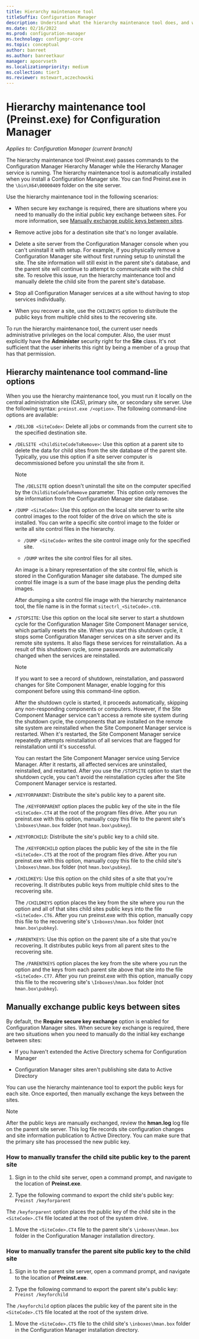 ```yaml
---
title: Hierarchy maintenance tool
titleSuffix: Configuration Manager
description: Understand what the hierarchy maintenance tool does, and why you might use it. Includes command-line options reference.
ms.date: 02/16/2022
ms.prod: configuration-manager
ms.technology: configmgr-core
ms.topic: conceptual
author: banreet
ms.author: banreetkaur
manager: apoorvseth
ms.localizationpriority: medium
ms.collection: tier3
ms.reviewer: mstewart,aczechowski
---
```


# Hierarchy maintenance tool (Preinst.exe) for Configuration Manager

*Applies to: Configuration Manager (current branch)*

The hierarchy maintenance tool (Preinst.exe) passes commands to the Configuration Manager Hierarchy Manager while the Hierarchy Manager service is running. The hierarchy maintenance tool is automatically installed when you install a Configuration Manager site. You can find Preinst.exe in the `\bin\X64\00000409` folder on the site server.

Use the hierarchy maintenance tool in the following scenarios:

- When secure key exchange is required, there are situations where you need to manually do the initial public key exchange between sites. For more information, see [Manually exchange public keys between sites](#BKMK_ManuallyExchangeKeys).

- Remove active jobs for a destination site that's no longer available.

- Delete a site server from the Configuration Manager console when you can't uninstall it with setup. For example, if you physically remove a Configuration Manager site without first running setup to uninstall the site. The site information will still exist in the parent site's database, and the parent site will continue to attempt to communicate with the child site. To resolve this issue, run the hierarchy maintenance tool and manually delete the child site from the parent site's database.

- Stop all Configuration Manager services at a site without having to stop services individually.

- When you recover a site, use the `CHILDKEYS` option to distribute the public keys from multiple child sites to the recovering site.

To run the hierarchy maintenance tool, the current user needs administrative privileges on the local computer. Also, the user must explicitly have the **Administer** security right for the **Site** class. It's not sufficient that the user inherits this right by being a member of a group that has that permission.

## Hierarchy maintenance tool command-line options

When you use the hierarchy maintenance tool, you must run it locally on the central administration site (CAS), primary site, or secondary site server. Use the following syntax: `preinst.exe /<option>`. The following command-line options are available:

- `/DELJOB <SiteCode>`: Delete all jobs or commands from the current site to the specified destination site.

- `/DELSITE <ChildSiteCodeToRemove>`: Use this option at a parent site to delete the data for child sites from the site database of the parent site. Typically, you use this option if a site server computer is decommissioned before you uninstall the site from it.

  > [!NOTE]
  > The `/DELSITE` option doesn't uninstall the site on the computer specified by the `ChildSiteCodeToRemove` parameter. This option only removes the site information from the Configuration Manager site database.

- `/DUMP <SiteCode>`: Use this option on the local site server to write site control images to the root folder of the drive on which the site is installed. You can write a specific site control image to the folder or write all site control files in the hierarchy.

  - `/DUMP <SiteCode>` writes the site control image only for the specified site.

  - `/DUMP` writes the site control files for all sites.

  An image is a binary representation of the site control file, which is stored in the Configuration Manager site database. The dumped site control file image is a sum of the base image plus the pending delta images.

  After dumping a site control file image with the hierarchy maintenance tool, the file name is in the format `sitectrl_<SiteCode>.ct0`.

- `/STOPSITE`: Use this option on the local site server to start a shutdown cycle for the Configuration Manager Site Component Manager service, which partially resets the site. When you start this shutdown cycle, it stops some Configuration Manager services on a site server and its remote site systems. It also flags these services for reinstallation. As a result of this shutdown cycle, some passwords are automatically changed when the services are reinstalled.

  > [!NOTE]
  > If you want to see a record of shutdown, reinstallation, and password changes for Site Component Manager, enable logging for this component before using this command-line option.

  After the shutdown cycle is started, it proceeds automatically, skipping any non-responding components or computers. However, if the Site Component Manager service can't access a remote site system during the shutdown cycle, the components that are installed on the remote site system are reinstalled when the Site Component Manager service is restarted. When it's restarted, the Site Component Manager service repeatedly attempts reinstallation of all services that are flagged for reinstallation until it's successful.

  You can restart the Site Component Manager service using Service Manager. After it restarts, all affected services are uninstalled, reinstalled, and restarted. After you use the `/STOPSITE` option to start the shutdown cycle, you can't avoid the reinstallation cycles after the Site Component Manager service is restarted.

- `/KEYFORPARENT`: Distribute the site's public key to a parent site.

  The `/KEYFORPARENT` option places the public key of the site in the file `<SiteCode>.CT4` at the root of the program files drive. After you run preinst.exe with this option, manually copy this file to the parent site's `\Inboxes\hman.box` folder (not `hman.box\pubkey`).

- `/KEYFORCHILD`: Distribute the site's public key to a child site.

   The `/KEYFORCHILD` option places the public key of the site in the file `<SiteCode>.CT5` at the root of the program files drive. After you run preinst.exe with this option, manually copy this file to the child site's `\Inboxes\hman.box` folder (not `hman.box\pubkey`).

- `/CHILDKEYS`: Use this option on the child sites of a site that you're recovering. It distributes public keys from multiple child sites to the recovering site.

  The `/CHILDKEYS` option places the key from the site where you run the option and all of that sites child sites public keys into the file `<SiteCode>.CT6`. After you run preinst.exe with this option, manually copy this file to the recovering site's `\Inboxes\hman.box` folder (not `hman.box\pubkey`).

- `/PARENTKEYS`: Use this option on the parent site of a site that you're recovering. It distributes public keys from all parent sites to the recovering site.

  The `/PARENTKEYS` option places the key from the site where you run the option and the keys from each parent site above that site into the file `<SiteCode>.CT7`. After you run preinst.exe with this option, manually copy this file to the recovering site's `\Inboxes\hman.box` folder (not `hman.box\pubkey`).

## <a name="BKMK_ManuallyExchangeKeys"></a> Manually exchange public keys between sites

By default, the **Require secure key exchange** option is enabled for Configuration Manager sites. When secure key exchange is required, there are two situations when you need to manually do the initial key exchange between sites:

- If you haven't extended the Active Directory schema for Configuration Manager

- Configuration Manager sites aren't publishing site data to Active Directory

You can use the hierarchy maintenance tool to export the public keys for each site. Once exported, then manually exchange the keys between the sites.

> [!NOTE]
> After the public keys are manually exchanged, review the **hman.log** log file on the parent site server. This log file records site configuration changes and site information publication to Active Directory. You can make sure that the primary site has processed the new public key.

### How to manually transfer the child site public key to the parent site

1. Sign in to the child site server, open a command prompt, and navigate to the location of **Preinst.exe**.

1. Type the following command to export the child site's public key: `Preinst /keyforparent`

  The `/keyforparent` option places the public key of the child site in the `<SiteCode>.CT4` file located at the root of the system drive.

1. Move the `<SiteCode>.CT4` file to the parent site's `\inboxes\hman.box` folder in the Configuration Manager installation directory.

### How to manually transfer the parent site public key to the child site

1. Sign in to the parent site server, open a command prompt, and navigate to the location of **Preinst.exe**.

1. Type the following command to export the parent site's public key: `Preinst /keyforchild`

  The `/keyforchild` option places the public key of the parent site in the `<SiteCode>.CT5` file located at the root of the system drive.

1. Move the `<SiteCode>.CT5` file to the child site's `\inboxes\hman.box` folder in the Configuration Manager installation directory.
